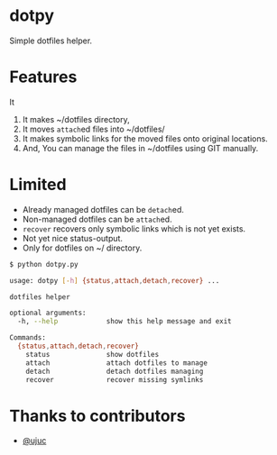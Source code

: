 # dotpy

Simple dotfiles helper.

# Features

It

1. It makes ~/dotfiles directory,
1. It moves `attach`ed files into ~/dotfiles/
1. It makes symbolic links for the moved files onto original locations.
1. And, You can manage the files in ~/dotfiles using GIT manually.

# Limited

* Already managed dotfiles can be `detach`ed.
* Non-managed dotfiles can be `attach`ed.
* `recover` recovers only symbolic links which is not yet exists. 
* Not yet nice status-output.
* Only for dotfiles on ~/ directory.

```bash
$ python dotpy.py

usage: dotpy [-h] {status,attach,detach,recover} ...

dotfiles helper

optional arguments:
  -h, --help            show this help message and exit

Commands:
  {status,attach,detach,recover}
    status              show dotfiles
    attach              attach dotfiles to manage
    detach              detach dotfiles managing
    recover             recover missing symlinks
```
# Thanks to contributors

* [@ujuc](https://github.com/sng2c/dotpy/commits?author=ujuc)

